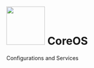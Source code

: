 # <img src="https://github.com/manguilar22/icons/blob/master/coreOS.png" width="100" height="100"/> CoreOS
Configurations and Services
